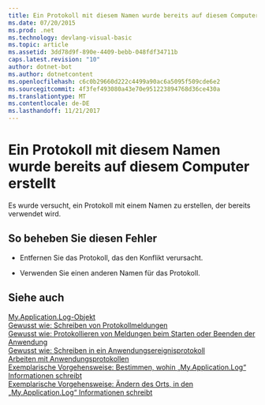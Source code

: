 ```yaml
---
title: Ein Protokoll mit diesem Namen wurde bereits auf diesem Computer erstellt
ms.date: 07/20/2015
ms.prod: .net
ms.technology: devlang-visual-basic
ms.topic: article
ms.assetid: 3dd78d9f-890e-4409-bebb-048fdf34711b
caps.latest.revision: "10"
author: dotnet-bot
ms.author: dotnetcontent
ms.openlocfilehash: c6c0b29660d222c4499a90ac6a5095f509cde6e2
ms.sourcegitcommit: 4f3fef493080a43e70e951223894768d36ce430a
ms.translationtype: MT
ms.contentlocale: de-DE
ms.lasthandoff: 11/21/2017
---
```

# <a name="a-log-has-already-been-created-with-this-name-on-this-machine"></a>Ein Protokoll mit diesem Namen wurde bereits auf diesem Computer erstellt
Es wurde versucht, ein Protokoll mit einem Namen zu erstellen, der bereits verwendet wird.  
  
## <a name="to-correct-this-error"></a>So beheben Sie diesen Fehler  
  
-   Entfernen Sie das Protokoll, das den Konflikt verursacht.  
  
-   Verwenden Sie einen anderen Namen für das Protokoll.  
  
## <a name="see-also"></a>Siehe auch  
 [My.Application.Log-Objekt](../../visual-basic/language-reference/objects/my-application-log-object.md)  
 [Gewusst wie: Schreiben von Protokollmeldungen](../../visual-basic/developing-apps/programming/log-info/how-to-write-log-messages.md)  
 [Gewusst wie: Protokollieren von Meldungen beim Starten oder Beenden der Anwendung](../../visual-basic/developing-apps/programming/log-info/how-to-log-messages-when-the-application-starts-or-shuts-down.md)  
 [Gewusst wie: Schreiben in ein Anwendungsereignisprotokoll](../../visual-basic/developing-apps/programming/log-info/how-to-write-to-an-application-event-log.md)  
 [Arbeiten mit Anwendungsprotokollen](../../visual-basic/developing-apps/programming/log-info/working-with-application-logs.md)  
 [Exemplarische Vorgehensweise: Bestimmen, wohin „My.Application.Log“ Informationen schreibt](../../visual-basic/developing-apps/programming/log-info/walkthrough-determining-where-my-application-log-writes-information.md)  
 [Exemplarische Vorgehensweise: Ändern des Orts, in den „My.Application.Log“ Informationen schreibt](../../visual-basic/developing-apps/programming/log-info/walkthrough-changing-where-my-application-log-writes-information.md)
